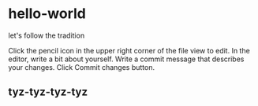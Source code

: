 # hello-world
let's follow the tradition

Click the pencil icon in the upper right corner of the file view to edit.
In the editor, write a bit about yourself.
Write a commit message that describes your changes.
Click Commit changes button.

tyz-tyz-tyz-tyz
---------------
